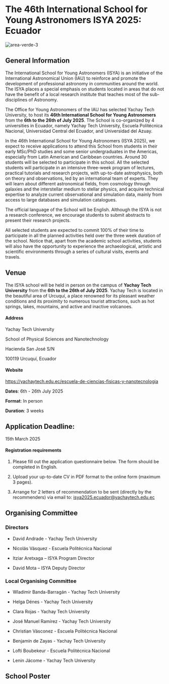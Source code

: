 # The 46th International School for Young Astronomers ISYA 2025: Ecuador

![area-verde-3](https://github.com/user-attachments/assets/6aacef96-594f-49c1-ad5a-dbcf7099ec8f)

## General Information

The International School for Young Astronomers (ISYA) is an initiative of the International Astronomical Union (IAU) to reinforce and promote the development of professional astronomy in communities around the world. The ISYA places a special emphasis on students located in areas that do not have the benefit of a local research institute that teaches most of the sub-disciplines of Astronomy.

The Office for Young Astronomers of the IAU has selected Yachay Tech University, to host its **46th International School for Young Astronomers** from the **6th to the 26th of July 2025**. The School is co-organized by 4 universities in Ecuador, namely Yachay Tech University, Escuela Politécnica Nacional, Universidad Central del Ecuador, and Universidad del Azuay.

In the 46th International School for Young Astronomers (ISYA 2025), we expect to receive applications to attend this School from students in their early MSc/PhD studies and some senior undergraduates in the Americas, especially from Latin American and Caribbean countries. Around 30 students will be selected to participate in this school. All the selected students will participate in an intensive three-week program of lectures, practical tutorials and research projects, with up-to-date astrophysics, both on theory and observations, led by an international team of experts. They will learn about different astronomical fields, from cosmology through galaxies and the interstellar medium to stellar physics, and acquire technical expertise to analyze current observational and simulation data, mainly from access to large databases and simulation catalogues.

The official language of the School will be English. Although the ISYA is not a research conference, we encourage students to submit abstracts to present their research projects.

All selected students are expected to commit 100% of their time to participate in all the planned activities held over the three week duration of the school. Notice that, apart from the academic school activities, students will also have the opportunity to experience the archaeological, artistic and scientific environments through a series of cultural visits, events and travels.

## Venue
The ISYA school will be held in person on the campus of **Yachay Tech University** from the **6th to the 26th of July 2025**. Yachay Tech is located in the beautiful area of Urcuquí, a place renowned for its pleasant weather conditions and its proximity to numerous tourist attractions, such as hot springs, lakes, mountains, and active and inactive volcanoes.

#### Address
Yachay Tech University

School of Physical Sciences and Nanotechnology

Hacienda San José S/N

100119 Urcuquí, Ecuador

#### Website
https://yachaytech.edu.ec/escuela-de-ciencias-fisicas-y-nanotecnologia

**Dates**: 6th - 26th July 2025

**Format**: In person

**Duration**: 3 weeks


## Application Deadline:

15th March 2025

#### Registration requirements

1. Please fill out the application questionnaire below. The form should be completed in English.

2. Upload your up-to-date CV in PDF format to the online form (maximum 3 pages).
  
3. Arrange for 2 letters of recommendation to be sent (directly by the recommenders) via email to: isya2025.ecuador@yachaytech.edu.ec

## Organising Committee
 
### Directors

* David Andrade - Yachay Tech University

* Nicolás Vásquez - Escuela Politécnica Nacional

* Itziar Aretxaga – ISYA Program Director

* David Mota – ISYA Deputy Director

### Local Organising Committee

* Wladimir Banda-Barragán - Yachay Tech University

* Helga Dénes - Yachay Tech University
  
* Clara Rojas - Yachay Tech University

* José Manuel Ramírez - Yachay Tech University
  
* Christian Vásconez - Escuela Politécnica Nacional
 
* Benjamín de Zayas - Yachay Tech University
  
* Lofti Boubekeur - Escuela Politécnica Nacional
 
* Lenin Jácome - Yachay Tech University


## School Poster



```{tableofcontents}
```
